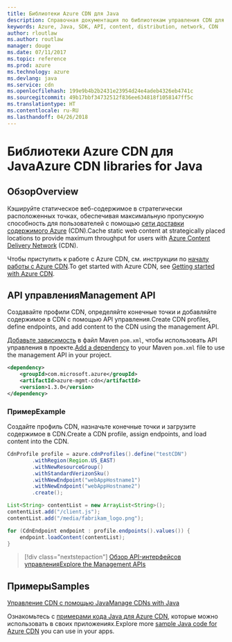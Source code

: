 ```yaml
---
title: Библиотеки Azure CDN для Java
description: Справочная документация по библиотекам управления CDN для Java
keywords: Azure, Java, SDK, API, content, distribution, network, CDN
author: rloutlaw
ms.author: routlaw
manager: douge
ms.date: 07/11/2017
ms.topic: reference
ms.prod: azure
ms.technology: azure
ms.devlang: java
ms.service: cdn
ms.openlocfilehash: 199e9b4b2b2431e23954d24e4adeb4326eb4741c
ms.sourcegitcommit: 49b17bbf34732512f836ee634818f1058147ff5c
ms.translationtype: HT
ms.contentlocale: ru-RU
ms.lasthandoff: 04/26/2018
---
```

# <a name="azure-cdn-libraries-for-java"></a><span data-ttu-id="b7311-104">Библиотеки Azure CDN для Java</span><span class="sxs-lookup"><span data-stu-id="b7311-104">Azure CDN libraries for Java</span></span>

## <a name="overview"></a><span data-ttu-id="b7311-105">Обзор</span><span class="sxs-lookup"><span data-stu-id="b7311-105">Overview</span></span>

<span data-ttu-id="b7311-106">Кэшируйте статическое веб-содержимое в стратегически расположенных точках, обеспечивая максимальную пропускную способность для пользователей с помощью [сети доставки содержимого Azure](/azure/cdn/cdn-overview) (CDN).</span><span class="sxs-lookup"><span data-stu-id="b7311-106">Cache static web content at strategically placed locations to provide maximum throughput for users with [Azure Content Delivery Network](/azure/cdn/cdn-overview) (CDN).</span></span>

<span data-ttu-id="b7311-107">Чтобы приступить к работе с Azure CDN, см. инструкции по [началу работы с Azure CDN](/azure/cdn/cdn-create-new-endpoint).</span><span class="sxs-lookup"><span data-stu-id="b7311-107">To get started with Azure CDN, see [Getting started with Azure CDN](/azure/cdn/cdn-create-new-endpoint).</span></span>

## <a name="management-api"></a><span data-ttu-id="b7311-108">API управления</span><span class="sxs-lookup"><span data-stu-id="b7311-108">Management API</span></span>

<span data-ttu-id="b7311-109">Создавайте профили CDN, определяйте конечные точки и добавляйте содержимое в CDN с помощью API управления.</span><span class="sxs-lookup"><span data-stu-id="b7311-109">Create CDN profiles, define endpoints, and add content to the CDN using the management API.</span></span>

<span data-ttu-id="b7311-110">[Добавьте зависимость](https://maven.apache.org/guides/getting-started/index.html#How_do_I_use_external_dependencies) в файл Maven `pom.xml`, чтобы использовать API управления в проекте.</span><span class="sxs-lookup"><span data-stu-id="b7311-110">[Add a dependency](https://maven.apache.org/guides/getting-started/index.html#How_do_I_use_external_dependencies) to your Maven `pom.xml` file to use the management API in your project.</span></span>

```XML
<dependency>
    <groupId>com.microsoft.azure</groupId>
    <artifactId>azure-mgmt-cdn</artifactId>
    <version>1.3.0</version>
</dependency>
```   

### <a name="example"></a><span data-ttu-id="b7311-111">Пример</span><span class="sxs-lookup"><span data-stu-id="b7311-111">Example</span></span>

<span data-ttu-id="b7311-112">Создайте профиль CDN, назначьте конечные точки и загрузите содержимое в CDN.</span><span class="sxs-lookup"><span data-stu-id="b7311-112">Create a CDN profile, assign endpoints, and load content into the CDN.</span></span>

```java
CdnProfile profile = azure.cdnProfiles().define("testCDN")
        .withRegion(Region.US_EAST)
        .withNewResourceGroup()
        .withStandardVerizonSku()
        .withNewEndpoint("webAppHostname1")
        .withNewEndpoint("webAppHostname2")
        .create();

List<String> contentList = new ArrayList<String>();
contentList.add("/client.js");
contentList.add("/media/fabrikam_logo.png");

for (CdnEndpoint endpoint : profile.endpoints().values()) {
    endpoint.loadContent(contentList);
}
```

> [!div class="nextstepaction"]
> [<span data-ttu-id="b7311-113">Обзор API-интерфейсов управления</span><span class="sxs-lookup"><span data-stu-id="b7311-113">Explore the Management APIs</span></span>](/java/api/overview/azure/cdn/management)

## <a name="samples"></a><span data-ttu-id="b7311-114">Примеры</span><span class="sxs-lookup"><span data-stu-id="b7311-114">Samples</span></span>

[<span data-ttu-id="b7311-115">Управление CDN с помощью Java</span><span class="sxs-lookup"><span data-stu-id="b7311-115">Manage CDNs with Java</span></span>](https://github.com/Azure-Samples/cdn-java-manage-cdn)

<span data-ttu-id="b7311-116">Ознакомьтесь с [примерами кода Java для Azure CDN](https://azure.microsoft.com/resources/samples/?platform=java&term=cdn), которые можно использовать в своих приложениях.</span><span class="sxs-lookup"><span data-stu-id="b7311-116">Explore more [sample Java code for Azure CDN](https://azure.microsoft.com/resources/samples/?platform=java&term=cdn) you can use in your apps.</span></span>